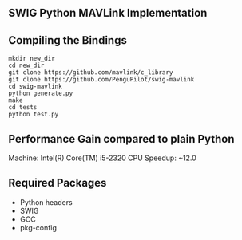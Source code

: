 
SWIG Python MAVLink Implementation
----------------------------------

Compiling the Bindings
----------------------

```
mkdir new_dir
cd new_dir
git clone https://github.com/mavlink/c_library
git clone https://github.com/PenguPilot/swig-mavlink
cd swig-mavlink
python generate.py
make
cd tests
python test.py
```

Performance Gain compared to plain Python
-----------------------------------------

Machine: Intel(R) Core(TM) i5-2320 CPU
Speedup: ~12.0


Required Packages
-----------------

- Python headers
- SWIG
- GCC
- pkg-config
